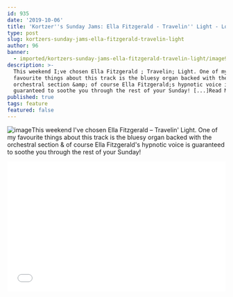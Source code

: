 ```yaml
---
id: 935
date: '2019-10-06'
title: 'Kortzer''s Sunday Jams: Ella Fitzgerald - Travelin'' Light - Loose Lips'
type: post
slug: kortzers-sunday-jams-ella-fitzgerald-travelin-light
author: 96
banner:
  - imported/kortzers-sunday-jams-ella-fitzgerald-travelin-light/image935.jpeg
description: >-
  This weekend I;ve chosen Ella Fitzgerald ; Travelin; Light. One of my
  favourite things about this track is the bluesy organ backed with the
  orchestral section &amp; of course Ella Fitzgerald;s hypnotic voice is
  guaranteed to soothe you through the rest of your Sunday! [...]Read More...
published: true
tags: feature
featured: false
---
```

![image](../imported/kortzers-sunday-jams-ella-fitzgerald-travelin-light/image935.jpeg)This weekend I've chosen Ella Fitzgerald – Travelin' Light. One of my favourite things about this track is the bluesy organ backed with the orchestral section & of course Ella Fitzgerald's hypnotic voice is guaranteed to soothe you through the rest of your Sunday!

<iframe width='100%' height='300' scrolling='no' frameborder='no' allow='autoplay' src='//www.youtube.com/embed/f8XZ0F5VmFY?wmode=opaque'></iframe>